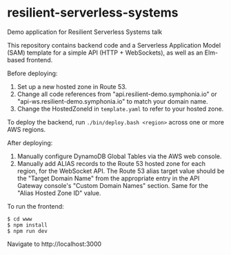 # resilient-serverless-systems
Demo application for Resilient Serverless Systems talk

This repository contains backend code and a Serverless Application Model (SAM) template for a simple API (HTTP + WebSockets), as well as an Elm-based frontend.

Before deploying:

1. Set up a new hosted zone in Route 53.
1. Change all code references from "api.resilient-demo.symphonia.io" or "api-ws.resilient-demo.symphonia.io" to match your domain name.
1. Change the HostedZoneId in `template.yaml` to refer to your hosted zone.

To deploy the backend, run `./bin/deploy.bash <region>` across one or more AWS regions.

After deploying:

1. Manually configure DynamoDB Global Tables via the AWS web console.
2. Manually add ALIAS records to the Route 53 hosted zone for each region, for the WebSocket API. The Route 53 alias target value should be the "Target Domain Name" from the appropriate entry in the API Gateway console's "Custom Domain Names" section. Same for the "Alias Hosted Zone ID" value.

To run the frontend:

```
$ cd www
$ npm install
$ npm run dev
```

Navigate to http://localhost:3000